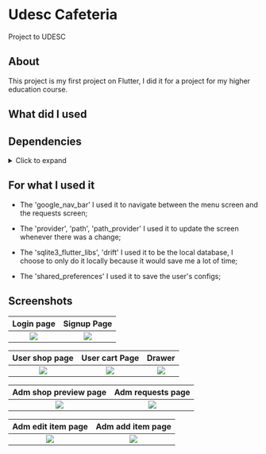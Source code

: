 # Udesc Cafeteria

Project to UDESC

## About

This project is my first project on Flutter, I did it for a project for my higher education course.

## What did I used

## Dependencies
<details>
     <summary> Click to expand </summary>
     
* google_nav_bar
* provider
* drift
* sqlite3_flutter_libs
* path_provider
* path
* intl
* shared_preferences
     
</details>


## For what I used it

* The 'google_nav_bar' I used it to navigate between the menu screen and the requests screen;

* The 'provider', 'path', 'path_provider' I used it to update the screen whenever there was a change;

* The 'sqlite3_flutter_libs', 'drift' I used it to be the local database, I choose to only do it locally because it would save me a lot of time;

* The 'shared_preferences' I used it to save the user's configs;


## Screenshots

Login page                 |  Signup Page               
:-------------------------:|:-------------------------:
![](https://github.com/LMFranke/udesc_v2/blob/master/screenshots/user_screen/login_screen.jpg)|![](https://github.com/LMFranke/udesc_v2/blob/master/screenshots/user_screen/sign_up_screen.jpg)|

User shop page           |  User cart Page         |  Drawer 
:-----------------------:|:-----------------------:|:-------------------------:|
![](https://github.com/LMFranke/udesc_v2/blob/master/screenshots/user_screen/user_shop_screen.jpg)|![](https://github.com/LMFranke/udesc_v2/blob/master/screenshots/user_screen/user_cart_screen.jpg)|![](https://github.com/LMFranke/udesc_v2/blob/master/screenshots/user_screen/drawer_screen.jpg)|

Adm shop preview page      |  Adm requests page
:-------------------------:|:-------------------------:|
![](https://github.com/LMFranke/udesc_v2/blob/master/screenshots/adm_screen/adm_shop_screen.jpg)|![](https://github.com/LMFranke/udesc_v2/blob/master/screenshots/adm_screen/adm_requests_screen.jpg)|

Adm edit item page         |  Adm add item page
:-------------------------:|:-------------------------:|
![](https://github.com/LMFranke/udesc_v2/blob/master/screenshots/adm_screen/adm_alert_dialog_edit_item.jpg)|![](https://github.com/LMFranke/udesc_v2/blob/master/screenshots/adm_screen/adm_add_item_screen.jpg)|


